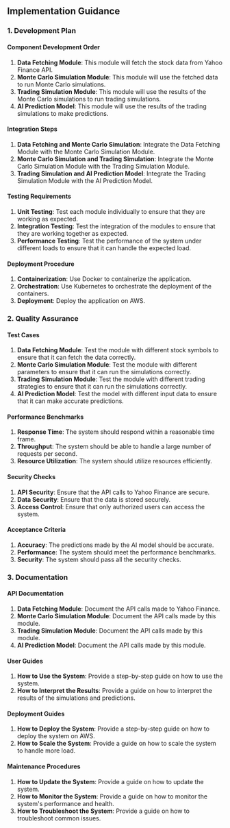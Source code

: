 ## Implementation Guidance

### 1. Development Plan

#### Component Development Order
1. **Data Fetching Module**: This module will fetch the stock data from Yahoo Finance API.
2. **Monte Carlo Simulation Module**: This module will use the fetched data to run Monte Carlo simulations.
3. **Trading Simulation Module**: This module will use the results of the Monte Carlo simulations to run trading simulations.
4. **AI Prediction Model**: This module will use the results of the trading simulations to make predictions.

#### Integration Steps
1. **Data Fetching and Monte Carlo Simulation**: Integrate the Data Fetching Module with the Monte Carlo Simulation Module.
2. **Monte Carlo Simulation and Trading Simulation**: Integrate the Monte Carlo Simulation Module with the Trading Simulation Module.
3. **Trading Simulation and AI Prediction Model**: Integrate the Trading Simulation Module with the AI Prediction Model.

#### Testing Requirements
1. **Unit Testing**: Test each module individually to ensure that they are working as expected.
2. **Integration Testing**: Test the integration of the modules to ensure that they are working together as expected.
3. **Performance Testing**: Test the performance of the system under different loads to ensure that it can handle the expected load.

#### Deployment Procedure
1. **Containerization**: Use Docker to containerize the application.
2. **Orchestration**: Use Kubernetes to orchestrate the deployment of the containers.
3. **Deployment**: Deploy the application on AWS.

### 2. Quality Assurance

#### Test Cases
1. **Data Fetching Module**: Test the module with different stock symbols to ensure that it can fetch the data correctly.
2. **Monte Carlo Simulation Module**: Test the module with different parameters to ensure that it can run the simulations correctly.
3. **Trading Simulation Module**: Test the module with different trading strategies to ensure that it can run the simulations correctly.
4. **AI Prediction Model**: Test the model with different input data to ensure that it can make accurate predictions.

#### Performance Benchmarks
1. **Response Time**: The system should respond within a reasonable time frame.
2. **Throughput**: The system should be able to handle a large number of requests per second.
3. **Resource Utilization**: The system should utilize resources efficiently.

#### Security Checks
1. **API Security**: Ensure that the API calls to Yahoo Finance are secure.
2. **Data Security**: Ensure that the data is stored securely.
3. **Access Control**: Ensure that only authorized users can access the system.

#### Acceptance Criteria
1. **Accuracy**: The predictions made by the AI model should be accurate.
2. **Performance**: The system should meet the performance benchmarks.
3. **Security**: The system should pass all the security checks.

### 3. Documentation

#### API Documentation
1. **Data Fetching Module**: Document the API calls made to Yahoo Finance.
2. **Monte Carlo Simulation Module**: Document the API calls made by this module.
3. **Trading Simulation Module**: Document the API calls made by this module.
4. **AI Prediction Model**: Document the API calls made by this module.

#### User Guides
1. **How to Use the System**: Provide a step-by-step guide on how to use the system.
2. **How to Interpret the Results**: Provide a guide on how to interpret the results of the simulations and predictions.

#### Deployment Guides
1. **How to Deploy the System**: Provide a step-by-step guide on how to deploy the system on AWS.
2. **How to Scale the System**: Provide a guide on how to scale the system to handle more load.

#### Maintenance Procedures
1. **How to Update the System**: Provide a guide on how to update the system.
2. **How to Monitor the System**: Provide a guide on how to monitor the system's performance and health.
3. **How to Troubleshoot the System**: Provide a guide on how to troubleshoot common issues.